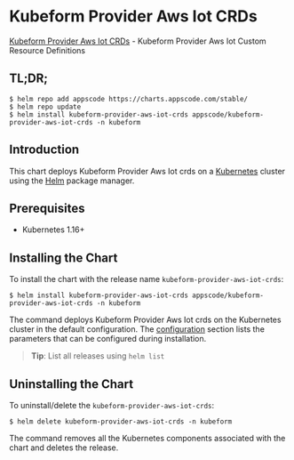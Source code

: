 # Kubeform Provider Aws Iot CRDs

[Kubeform Provider Aws Iot CRDs](https://github.com/kubeform) - Kubeform Provider Aws Iot Custom Resource Definitions

## TL;DR;

```console
$ helm repo add appscode https://charts.appscode.com/stable/
$ helm repo update
$ helm install kubeform-provider-aws-iot-crds appscode/kubeform-provider-aws-iot-crds -n kubeform
```

## Introduction

This chart deploys Kubeform Provider Aws Iot crds on a [Kubernetes](http://kubernetes.io) cluster using the [Helm](https://helm.sh) package manager.

## Prerequisites

- Kubernetes 1.16+

## Installing the Chart

To install the chart with the release name `kubeform-provider-aws-iot-crds`:

```console
$ helm install kubeform-provider-aws-iot-crds appscode/kubeform-provider-aws-iot-crds -n kubeform
```

The command deploys Kubeform Provider Aws Iot crds on the Kubernetes cluster in the default configuration. The [configuration](#configuration) section lists the parameters that can be configured during installation.

> **Tip**: List all releases using `helm list`

## Uninstalling the Chart

To uninstall/delete the `kubeform-provider-aws-iot-crds`:

```console
$ helm delete kubeform-provider-aws-iot-crds -n kubeform
```

The command removes all the Kubernetes components associated with the chart and deletes the release.


